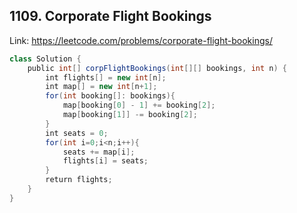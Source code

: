 ## 1109. Corporate Flight Bookings
Link: https://leetcode.com/problems/corporate-flight-bookings/

```java
class Solution {
    public int[] corpFlightBookings(int[][] bookings, int n) {
        int flights[] = new int[n];
        int map[] = new int[n+1];
        for(int booking[]: bookings){
            map[booking[0] - 1] += booking[2];
            map[booking[1]] -= booking[2];
        }
        int seats = 0;
        for(int i=0;i<n;i++){
            seats += map[i];
            flights[i] = seats;
        }
        return flights;
    }
}
```

